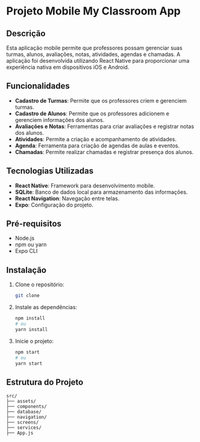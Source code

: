 # Projeto Mobile My Classroom App

## Descrição

Esta aplicação mobile permite que professores possam gerenciar suas turmas, alunos, avaliações, notas, atividades, agendas e chamadas. A aplicação foi desenvolvida utilizando React Native para proporcionar uma experiência nativa em dispositivos iOS e Android.

## Funcionalidades

- **Cadastro de Turmas**: Permite que os professores criem e gerenciem turmas.
- **Cadastro de Alunos**: Permite que os professores adicionem e gerenciem informações dos alunos.
- **Avaliações e Notas**: Ferramentas para criar avaliações e registrar notas dos alunos.
- **Atividades**: Permite a criação e acompanhamento de atividades.
- **Agenda**: Ferramenta para criação de agendas de aulas e eventos.
- **Chamadas**: Permite realizar chamadas e registrar presença dos alunos.

## Tecnologias Utilizadas

- **React Native**: Framework para desenvolvimento mobile.
- **SQLite**: Banco de dados local para armazenamento das informações.
- **React Navigation**: Navegação entre telas.
- **Expo**: Configuração do projeto.

## Pré-requisitos

- Node.js
- npm ou yarn
- Expo CLI

## Instalação

1. Clone o repositório:
    ```sh
    git clone 
    ```

2. Instale as dependências:
    ```sh
    npm install
    # ou
    yarn install
    ```

3. Inicie o projeto:
    ```sh
    npm start
    # ou
    yarn start
    ```

## Estrutura do Projeto

```plaintext
src/
├── assets/
├── components/
├── database/
├── navigation/
├── screens/
├── services/
├── App.js
````
